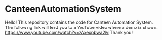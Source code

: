 # CanteenAutomationSystem
Hello!
This repository contains the code for Canteen Automation System.
The following link will lead you to a YouTube video where a demo is shown:
https://www.youtube.com/watch?v=zAxexpbwa2M
Thank you!
